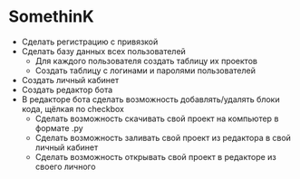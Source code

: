 # SomethinK
* Сделать регистрацию с привязкой
* Сделать базу данных всех пользователей
  * Для каждого пользователя создать таблицу их проектов
  * Создать таблицу с логинами и паролями пользователей
* Создать личный кабинет
* Создать редактор бота
* В редакторе бота сделать возможность добавлять/удалять блоки кода, щёлкая по checkbox
  * Сделать возможность скачивать свой проект на компьютер в формате .py
  * Сделать возможность заливать свой проект из редактора в свой личный кабинет
  * Сделать возможность открывать свой проект в редакторе из своего личного 
